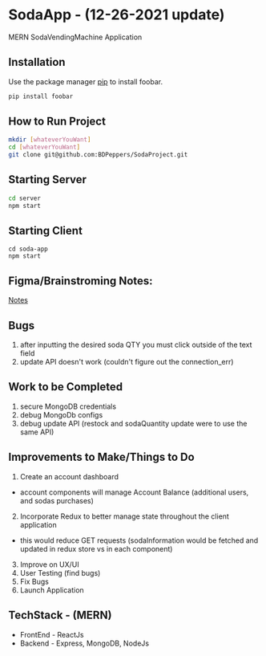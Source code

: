 # SodaApp - (12-26-2021 update)

MERN SodaVendingMachine Application

## Installation
Use the package manager [pip](https://pip.pypa.io/en/stable/) to install foobar.

```bash
pip install foobar
```

## How to Run Project
```bash
mkdir [whateverYouWant]
cd [whateverYouWant]
git clone git@github.com:BDPeppers/SodaProject.git
```


## Starting Server
```bash
cd server
npm start
```

## Starting Client
```
cd soda-app
npm start
```

## Figma/Brainstroming Notes:

[Notes](https://www.figma.com/file/Ft2cezRsqzBklfIQ9fJOEQ/Soda?node-id=0%3A1)


## Bugs
1. after inputting the desired soda QTY you must click outside of the text field
2. update API doesn't work (couldn't figure out the connection_err)


## Work to be Completed
1. secure MongoDB credentials
2. debug MongoDb configs
3. debug update API (restock and sodaQuantity update were to use the same API)


## Improvements to Make/Things to Do
1. Create an account dashboard
* account components will manage Account Balance (additional users, and sodas purchases)
2. Incorporate Redux to better manage state throughout the client application
* this would reduce GET requests (sodaInformation would be fetched and updated in redux store vs in each component)
3. Improve on UX/UI
4. User Testing (find bugs)
5. Fix Bugs
6. Launch Application


## TechStack - (MERN)
* FrontEnd - ReactJs
* Backend - Express, MongoDB, NodeJs
